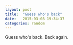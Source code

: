 ```yaml
---
layout: post
title:  "Guess who's back"
date:   2015-03-08 19:34:37
categories: random
---
```

Guess who's back. Back again.
<!--break-->
<img src="http://s2.quickmeme.com/img/89/89ee9610a1400315bd0452450bfb71fa510000baaf8bf8094ff75b1d68f6118b.jpg" alt="">

